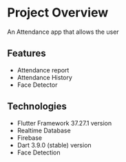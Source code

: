 # Project Overview

An Attendance app that allows the user 

## Features

- Attendance report
- Attendance History
- Face Detector

## Technologies

- Flutter Framework 37.27.1 version
- Realtime Database
- Firebase
- Dart 3.9.0 (stable) version
- Face Detection
